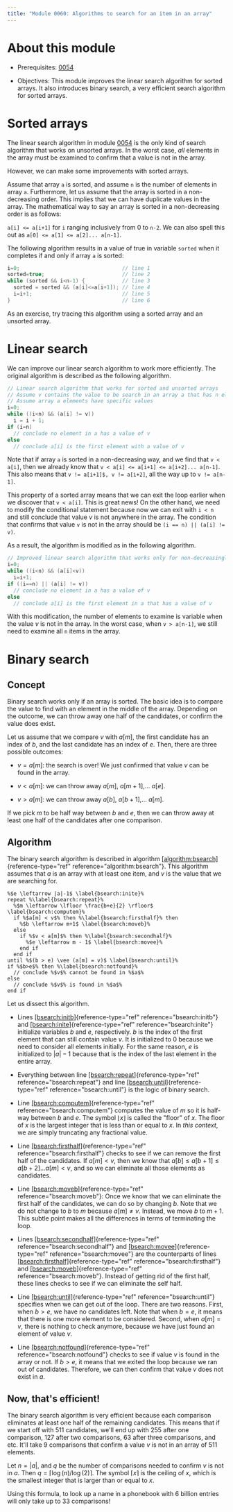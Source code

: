```yaml
---
title: "Module 0060: Algorithms to search for an item in an array"
---
```


# About this module

-   Prerequisites: [0054](../0054)

-   Objectives: This module improves the linear search algorithm for
    sorted arrays. It also introduces binary search, a very efficient
    search algorithm for sorted arrays.

# Sorted arrays

The linear search algorithm in module [0054](../0054) is the only kind
of search algorithm that works on unsorted arrays. In the worst case,
*all* elements in the array must be examined to confirm that a value is
not in the array.

However, we can make some improvements with sorted arrays.

Assume that array `a` is sorted, and assume `n` is the number of elements in array `a`. Furthermore, let us assume that the array is
sorted in a non-decreasing order. This implies that we can have
duplicate values in the array. The mathematical way to say an array is
sorted in a non-decreasing order is as follows:

`a[i] <= a[i+1]` for `i` ranging inclusively from 0 to `n-2`. We can also spell this out as
`a[0] <= a[1] <= a[2]... a[n-1]`.

The following algorithm results in a value of true in variable `sorted` when it completes if and only if array `a` is sorted:

```c
i=0;                                 // line 1
sorted=true;                         // line 2
while (sorted && i<n-1) {            // line 3
  sorted = sorted && (a[i]<=a[i+1]); // line 4
  i=i+1;                             // line 5
}                                    // line 6
```

As an exercise, try tracing this algorithm using a sorted array and an unsorted array.

# Linear search

We can improve our linear search algorithm to work more efficiently. The original algorithm is described as the following algorithm.

```c
// Linear search algorithm that works for sorted and unsorted arrays
// Assume v contains the value to be search in an array a that has n elements
// Assume array a elements have specific values
i=0;
while ((i<n) && (a[i] != v))
  i = i + 1;
if (i=n)
  // conclude no element in a has a value of v
else
  // conclude a[i] is the first element with a value of v
```

Note that if array `a` is sorted in a non-decreasing way, and we find that `v < a[i]`, then we already know that
`v < a[i] <= a[i+1] <= a[i+2]... a[n-1]`. This also means that `v != a[i+1]$, v != a[i+2]`, all the way
up to `v != a[n-1]`.

This property of a sorted array means that we can exit the loop earlier
when we discover that `v < a[i]`. This is great news! On the other hand,
we need to modify the conditional statement because now we can exit with
`i < n` and still conclude that value $v$ is not anywhere in the
array. The condition that confirms that value `v` is not in the array
should be `(i == n) || (a[i] != v)`.

As a result, the algorithm is modified as in the following algorithm.

```c
// Improved linear search algorithm that works only for non-decreasingly sorted arrays.
i=0;
while ((i<n) && (a[i]<v))
  i=i+1;
if ((i==n) || (a[i] != v))
  // conclude no element in a has a value of v
else
  // conclude a[i] is the first element in a that has a value of v
```

With this modification, the number of elements to examine is variable
when the value $v$ is not in the array. In the worst case,
when `v > a[n-1]`, we still need to examine all `n` items in the array.

# Binary search

## Concept

Binary search works only if an array is sorted. The basic idea is to
compare the value to find with an element in the middle of the array.
Depending on the outcome, we can throw away one half of the candidates,
or confirm the value does exist.

Let us assume that we compare $v$ with $a[m]$, the first candidate has
an index of $b$, and the last candidate has an index of $e$. Then, there
are three possible outcomes:

-   $v = a[m]$: the search is over! We just confirmed that value $v$ can
    be found in the array.

-   $v < a[m]$: we can throw away $a[m]$, $a[m+1]$,\... $a[e]$.

-   $v > a[m]$: we can throw away $a[b]$, $a[b+1]$,\... $a[m]$.

If we pick $m$ to be half way between $b$ and $e$, then we can throw
away at least one half of the candidates after one comparison.

## Algorithm

The binary search algorithm is described in algorithm
[\[algorithm:bsearch\]](#algorithm:bsearch){reference-type="ref"
reference="algorithm:bsearch"}. This algorithm assumes that $a$ is an
array with at least one item, and $v$ is the value that we are searching
for.

``` {#algorithm:bsearch .numberLines .pseudocode language="pseudocode" numbers="left" label="algorithm:bsearch" caption="The binary search algorithm"}
%$e \leftarrow |a|-1$ \label{bsearch:inite}%
repeat %\label{bsearch:repeat}%
  %$m \leftarrow \lfloor \frac{b+e}{2} \rfloor$ \label{bsearch:computem}%
  if %$a[m] < v$% then %\label{bsearch:firsthalf}% then
    %$b \leftarrow m+1$ \label{bsearch:moveb}%
  else
    if %$v < a[m]$% then %\label{bsearch:secondhalf}% 
      %$e \leftarrow m - 1$ \label{bsearch:movee}%
    end if
  end if
until %$(b > e) \vee (a[m] = v)$ \label{bsearch:until}%
if %$b>e$% then %\label{bsearch:notfound}%
  // conclude %$v$% cannot be found in %$a$%
else
  // conclude %$v$% is found in %$a$%
end if
```

Let us dissect this algorithm.

-   Lines [\[bsearch:initb\]](#bsearch:initb){reference-type="ref"
    reference="bsearch:initb"} and
    [\[bsearch:inite\]](#bsearch:inite){reference-type="ref"
    reference="bsearch:inite"} initialize variables $b$ and $e$,
    respectively. $b$ is the index of the first element that can still
    contain value $v$. It is initialized to 0 because we need to
    consider all elements initially. For the same reason, $e$ is
    initialized to $|a|-1$ because that is the index of the last element
    in the entire array.

-   Everything between line
    [\[bsearch:repeat\]](#bsearch:repeat){reference-type="ref"
    reference="bsearch:repeat"} and line
    [\[bsearch:until\]](#bsearch:until){reference-type="ref"
    reference="bsearch:until"} is the logic of binary search.

-   Line [\[bsearch:computem\]](#bsearch:computem){reference-type="ref"
    reference="bsearch:computem"} computes the value of $m$ so it is
    half-way between $b$ and $e$. The symbol $\lfloor x \rfloor$ is
    called the "floor" of $x$. The floor of $x$ is the largest integer
    that is less than or equal to $x$. In *this context*, we are simply
    truncating any fractional value.

-   Line
    [\[bsearch:firsthalf\]](#bsearch:firsthalf){reference-type="ref"
    reference="bsearch:firsthalf"} checks to see if we can remove the
    first half of the candidates. If $a[m] < v$, then we know that
    $a[b] \le a[b+1] \le a[b+2] \ldots a[m] < v$, and so we can
    eliminate all those elements as candidates.

-   Line [\[bsearch:moveb\]](#bsearch:moveb){reference-type="ref"
    reference="bsearch:moveb"}: Once we know that we can eliminate the
    first half of the candidates, we can do so by changing $b$. Note
    that we do not change to $b$ to $m$ because $a[m] \ne v$. Instead,
    we move $b$ to $m+1$. This subtle point makes all the differences in
    terms of terminating the loop.

-   Lines
    [\[bsearch:secondhalf\]](#bsearch:secondhalf){reference-type="ref"
    reference="bsearch:secondhalf"} and
    [\[bsearch:movee\]](#bsearch:movee){reference-type="ref"
    reference="bsearch:movee"} are the counterparts of lines
    [\[bsearch:firsthalf\]](#bsearch:firsthalf){reference-type="ref"
    reference="bsearch:firsthalf"} and
    [\[bsearch:moveb\]](#bsearch:moveb){reference-type="ref"
    reference="bsearch:moveb"}. Instead of getting rid of the first
    half, these lines checks to see if we can eliminate the self half.

-   Line [\[bsearch:until\]](#bsearch:until){reference-type="ref"
    reference="bsearch:until"} specifies when we can get out of the
    loop. There are two reasons. First, when $b > e$, we have no
    candidates left. Note that when $b = e$, it means that there is one
    more element to be considered. Second, when $a[m] = v$, there is
    nothing to check anymore, because we have just found an element of
    value $v$.

-   Line [\[bsearch:notfound\]](#bsearch:notfound){reference-type="ref"
    reference="bsearch:notfound"} checks to see if value $v$ is found in
    the array or not. If $b > e$, it means that we exited the loop
    because we ran out of candidates. Therefore, we can then confirm
    that value $v$ does not exist in $a$.

## Now, that's efficient!

The binary search algorithm is very efficient because each comparison
eliminates at least one half of the remaining candidates. This means
that if we start off with 511 candidates, we'll end up with 255 after
one comparison, 127 after two comparisons, 63 after three comparisons,
and etc. It'll take 9 comparisons that confirm a value $v$ is not in an
array of 511 elements.

Let $n = |a|$, and $q$ be the number of comparisons needed to confirm
$v$ is not in $a$. Then $q = \lceil \log{(n)} / \log{(2)} \rceil$. The
symbol $\lceil x \rceil$ is the ceiling of $x$, which is the smallest
integer that is larger than or equal to $x$.

Using this formula, to look up a name in a phonebook with 6 billion
entries will only take up to 33 comparisons!
